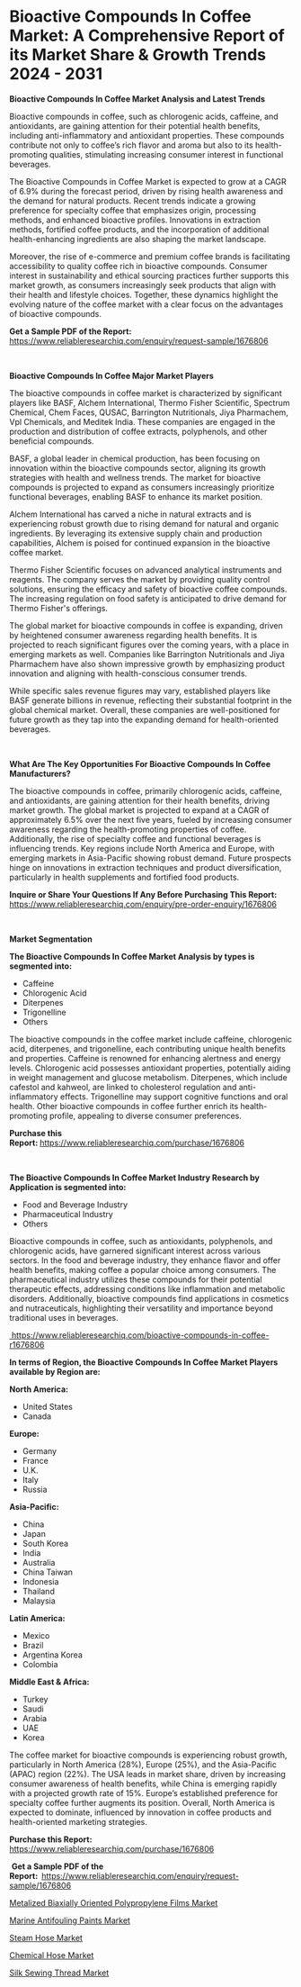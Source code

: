 <p><h1>Bioactive Compounds In Coffee Market: A Comprehensive Report of its Market Share & Growth Trends 2024 - 2031</h1></p><p><strong>Bioactive Compounds In Coffee Market Analysis and Latest Trends</strong></p>
<p><p>Bioactive compounds in coffee, such as chlorogenic acids, caffeine, and antioxidants, are gaining attention for their potential health benefits, including anti-inflammatory and antioxidant properties. These compounds contribute not only to coffee’s rich flavor and aroma but also to its health-promoting qualities, stimulating increasing consumer interest in functional beverages. </p><p>The Bioactive Compounds in Coffee Market is expected to grow at a CAGR of 6.9% during the forecast period, driven by rising health awareness and the demand for natural products. Recent trends indicate a growing preference for specialty coffee that emphasizes origin, processing methods, and enhanced bioactive profiles. Innovations in extraction methods, fortified coffee products, and the incorporation of additional health-enhancing ingredients are also shaping the market landscape. </p><p>Moreover, the rise of e-commerce and premium coffee brands is facilitating accessibility to quality coffee rich in bioactive compounds. Consumer interest in sustainability and ethical sourcing practices further supports this market growth, as consumers increasingly seek products that align with their health and lifestyle choices. Together, these dynamics highlight the evolving nature of the coffee market with a clear focus on the advantages of bioactive compounds.</p></p>
<p><strong>Get a Sample PDF of the Report:&nbsp;</strong> <a href="https://www.reliableresearchiq.com/enquiry/request-sample/1676806?utm_campaign=1102&utm_medium=2&utm_source=Github&utm_content=ia&utm_term=11122024&utm_id=bioactive-compounds-in-coffee">https://www.reliableresearchiq.com/enquiry/request-sample/1676806</a></p>
<p>&nbsp;</p>
<p><strong>Bioactive Compounds In Coffee Major Market Players</strong></p>
<p><p>The bioactive compounds in coffee market is characterized by significant players like BASF, Alchem International, Thermo Fisher Scientific, Spectrum Chemical, Chem Faces, QUSAC, Barrington Nutritionals, Jiya Pharmachem, Vpl Chemicals, and Meditek India. These companies are engaged in the production and distribution of coffee extracts, polyphenols, and other beneficial compounds.</p><p>BASF, a global leader in chemical production, has been focusing on innovation within the bioactive compounds sector, aligning its growth strategies with health and wellness trends. The market for bioactive compounds is projected to expand as consumers increasingly prioritize functional beverages, enabling BASF to enhance its market position.</p><p>Alchem International has carved a niche in natural extracts and is experiencing robust growth due to rising demand for natural and organic ingredients. By leveraging its extensive supply chain and production capabilities, Alchem is poised for continued expansion in the bioactive coffee market.</p><p>Thermo Fisher Scientific focuses on advanced analytical instruments and reagents. The company serves the market by providing quality control solutions, ensuring the efficacy and safety of bioactive coffee compounds. The increasing regulation on food safety is anticipated to drive demand for Thermo Fisher's offerings.</p><p>The global market for bioactive compounds in coffee is expanding, driven by heightened consumer awareness regarding health benefits. It is projected to reach significant figures over the coming years, with a place in emerging markets as well. Companies like Barrington Nutritionals and Jiya Pharmachem have also shown impressive growth by emphasizing product innovation and aligning with health-conscious consumer trends.</p><p>While specific sales revenue figures may vary, established players like BASF generate billions in revenue, reflecting their substantial footprint in the global chemical market. Overall, these companies are well-positioned for future growth as they tap into the expanding demand for health-oriented beverages.</p></p>
<p>&nbsp;</p>
<p><strong>What Are The Key Opportunities For Bioactive Compounds In Coffee Manufacturers?</strong></p>
<p><p>The bioactive compounds in coffee, primarily chlorogenic acids, caffeine, and antioxidants, are gaining attention for their health benefits, driving market growth. The global market is projected to expand at a CAGR of approximately 6.5% over the next five years, fueled by increasing consumer awareness regarding the health-promoting properties of coffee. Additionally, the rise of specialty coffee and functional beverages is influencing trends. Key regions include North America and Europe, with emerging markets in Asia-Pacific showing robust demand. Future prospects hinge on innovations in extraction techniques and product diversification, particularly in health supplements and fortified food products.</p></p>
<p><strong>Inquire or Share Your Questions If Any Before Purchasing This Report:</strong> <a href="https://www.reliableresearchiq.com/enquiry/pre-order-enquiry/1676806?utm_campaign=1102&utm_medium=2&utm_source=Github&utm_content=ia&utm_term=11122024&utm_id=bioactive-compounds-in-coffee">https://www.reliableresearchiq.com/enquiry/pre-order-enquiry/1676806</a></p>
<p>&nbsp;</p>
<p><strong>Market Segmentation</strong></p>
<p><strong>The Bioactive Compounds In Coffee Market Analysis by types is segmented into:</strong></p>
<p><ul><li>Caffeine</li><li>Chlorogenic Acid</li><li>Diterpenes</li><li>Trigonelline</li><li>Others</li></ul></p>
<p><p>The bioactive compounds in the coffee market include caffeine, chlorogenic acid, diterpenes, and trigonelline, each contributing unique health benefits and properties. Caffeine is renowned for enhancing alertness and energy levels. Chlorogenic acid possesses antioxidant properties, potentially aiding in weight management and glucose metabolism. Diterpenes, which include cafestol and kahweol, are linked to cholesterol regulation and anti-inflammatory effects. Trigonelline may support cognitive functions and oral health. Other bioactive compounds in coffee further enrich its health-promoting profile, appealing to diverse consumer preferences.</p></p>
<p><strong>Purchase this Report:&nbsp;</strong><a href="https://www.reliableresearchiq.com/purchase/1676806?utm_campaign=1102&utm_medium=2&utm_source=Github&utm_content=ia&utm_term=11122024&utm_id=bioactive-compounds-in-coffee">https://www.reliableresearchiq.com/purchase/1676806</a></p>
<p>&nbsp;</p>
<p><strong>The Bioactive Compounds In Coffee Market Industry Research by Application is segmented into:</strong></p>
<p><ul><li>Food and Beverage Industry</li><li>Pharmaceutical Industry</li><li>Others</li></ul></p>
<p><p>Bioactive compounds in coffee, such as antioxidants, polyphenols, and chlorogenic acids, have garnered significant interest across various sectors. In the food and beverage industry, they enhance flavor and offer health benefits, making coffee a popular choice among consumers. The pharmaceutical industry utilizes these compounds for their potential therapeutic effects, addressing conditions like inflammation and metabolic disorders. Additionally, bioactive compounds find applications in cosmetics and nutraceuticals, highlighting their versatility and importance beyond traditional uses in beverages.</p></p>
<p><a href="https://www.reliableresearchiq.com/bioactive-compounds-in-coffee-r1676806?utm_campaign=1102&utm_medium=2&utm_source=Github&utm_content=ia&utm_term=11122024&utm_id=bioactive-compounds-in-coffee">&nbsp;https://www.reliableresearchiq.com/bioactive-compounds-in-coffee-r1676806</a></p>
<p><strong>In terms of Region, the Bioactive Compounds In Coffee Market Players available by Region are:</strong></p>
<p>
    <p> <strong> North America: </strong>
        <ul>
            <li>United States</li>
            <li>Canada</li>
        </ul>
        </p> 
    <p> <strong> Europe: </strong>
        <ul>
            <li>Germany</li>
            <li>France</li>
            <li>U.K.</li>
            <li>Italy</li>
            <li>Russia</li>
        </ul>
        </p> 
    <p> <strong> Asia-Pacific: </strong>
        <ul>
            <li>China</li>
            <li>Japan</li>
            <li>South Korea</li>
            <li>India</li>
            <li>Australia</li>
            <li>China Taiwan</li>
            <li>Indonesia</li>
            <li>Thailand</li>
            <li>Malaysia</li>
        </ul>
        </p> 
    <p> <strong> Latin America: </strong>
        <ul>
            <li>Mexico</li>
            <li>Brazil</li>
            <li>Argentina Korea</li>
            <li>Colombia</li>
        </ul>
        </p> 
    <p> <strong> Middle East & Africa: </strong>
        <ul>
            <li>Turkey</li>
            <li>Saudi</li>
            <li>Arabia</li>
            <li>UAE</li>
            <li>Korea</li>
        </ul>
    </p>
    </p>
<p><p>The coffee market for bioactive compounds is experiencing robust growth, particularly in North America (28%), Europe (25%), and the Asia-Pacific (APAC) region (22%). The USA leads in market share, driven by increasing consumer awareness of health benefits, while China is emerging rapidly with a projected growth rate of 15%. Europe’s established preference for specialty coffee further augments its position. Overall, North America is expected to dominate, influenced by innovation in coffee products and health-oriented marketing strategies.</p></p>
<p><strong>Purchase this Report: </strong><a href="https://www.reliableresearchiq.com/purchase/1676806?utm_campaign=1102&utm_medium=2&utm_source=Github&utm_content=ia&utm_term=11122024&utm_id=bioactive-compounds-in-coffee">https://www.reliableresearchiq.com/purchase/1676806</a></p>
<p>&nbsp;<strong>Get a Sample PDF of the Report:&nbsp;&nbsp;</strong><a href="https://www.reliableresearchiq.com/enquiry/request-sample/1676806?utm_campaign=1102&utm_medium=2&utm_source=Github&utm_content=ia&utm_term=11122024&utm_id=bioactive-compounds-in-coffee">https://www.reliableresearchiq.com/enquiry/request-sample/1676806</a></p>
<p><strong></strong></p>
<p><p><a href="https://www.linkedin.com/pulse/c-hannibex-sqmmf?utm_campaign=1102&utm_medium=2&utm_source=Github&utm_content=ia&utm_term=11122024&utm_id=bioactive-compounds-in-coffee">Metalized Biaxially Oriented Polypropylene Films Market</a></p><p><a href="https://www.linkedin.com/pulse/c-hannibex-sqmmf?utm_campaign=1102&utm_medium=2&utm_source=Github&utm_content=ia&utm_term=11122024&utm_id=bioactive-compounds-in-coffee">Marine Antifouling Paints Market</a></p><p><a href="https://www.linkedin.com/pulse/steam-hose-market-research-report-growth-trends-size-share-analysis-q7xwf?utm_campaign=1102&utm_medium=2&utm_source=Github&utm_content=ia&utm_term=11122024&utm_id=bioactive-compounds-in-coffee">Steam Hose Market</a></p><p><a href="https://www.linkedin.com/pulse/comprehensive-analysis-chemical-hose-marketpresented-macro-overview-1um2f?utm_campaign=1102&utm_medium=2&utm_source=Github&utm_content=ia&utm_term=11122024&utm_id=bioactive-compounds-in-coffee">Chemical Hose Market</a></p><p><a href="https://www.linkedin.com/pulse/c-hannibex-sqmmf?utm_campaign=1102&utm_medium=2&utm_source=Github&utm_content=ia&utm_term=11122024&utm_id=bioactive-compounds-in-coffee">Silk Sewing Thread Market</a></p></p>